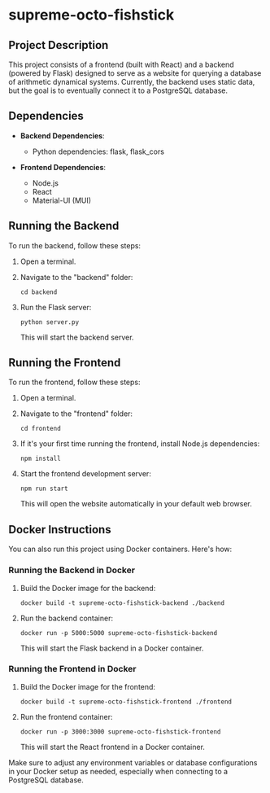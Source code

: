 # supreme-octo-fishstick

## Project Description
This project consists of a frontend (built with React) and a backend (powered by Flask) designed to serve as a website for querying a database of arithmetic dynamical systems. Currently, the backend uses static data, but the goal is to eventually connect it to a PostgreSQL database.

## Dependencies
- **Backend Dependencies**:
  - Python dependencies: flask, flask_cors

- **Frontend Dependencies**:
  - Node.js
  - React
  - Material-UI (MUI)

## Running the Backend
To run the backend, follow these steps:

1. Open a terminal.

2. Navigate to the "backend" folder:

   ```
   cd backend
   ```

3. Run the Flask server:

   ```
   python server.py
   ```

   This will start the backend server.

## Running the Frontend
To run the frontend, follow these steps:

1. Open a terminal.

2. Navigate to the "frontend" folder:

   ```
   cd frontend
   ```

3. If it's your first time running the frontend, install Node.js dependencies:

   ```
   npm install
   ```

4. Start the frontend development server:

   ```
   npm run start
   ```

   This will open the website automatically in your default web browser.

## Docker Instructions
You can also run this project using Docker containers. Here's how:

### Running the Backend in Docker
1. Build the Docker image for the backend:

   ```
   docker build -t supreme-octo-fishstick-backend ./backend
   ```

2. Run the backend container:

   ```
   docker run -p 5000:5000 supreme-octo-fishstick-backend
   ```

   This will start the Flask backend in a Docker container.

### Running the Frontend in Docker
1. Build the Docker image for the frontend:

   ```
   docker build -t supreme-octo-fishstick-frontend ./frontend
   ```

2. Run the frontend container:

   ```
   docker run -p 3000:3000 supreme-octo-fishstick-frontend
   ```

   This will start the React frontend in a Docker container.

Make sure to adjust any environment variables or database configurations in your Docker setup as needed, especially when connecting to a PostgreSQL database.

